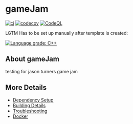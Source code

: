 # gameJam

[![ci](https://github.com/penn-penn/gameJam/actions/workflows/ci.yml/badge.svg)](https://github.com/penn-penn/gameJam/actions/workflows/ci.yml)
[![codecov](https://codecov.io/gh/penn-penn/gameJam/branch/main/graph/badge.svg)](https://codecov.io/gh/penn-penn/gameJam)
[![CodeQL](https://github.com/penn-penn/gameJam/actions/workflows/codeql-analysis.yml/badge.svg)](https://github.com/penn-penn/gameJam/actions/workflows/codeql-analysis.yml)

LGTM Has to be set up manually after template is created:

[![Language grade: C++](https://img.shields.io/lgtm/grade/cpp/github/penn-penn/gameJam)](https://lgtm.com/projects/g/penn-penn/gameJam/context:cpp)

## About gameJam
testing for jason turners game jam


## More Details

 * [Dependency Setup](README_dependencies.md)
 * [Building Details](README_building.md)
 * [Troubleshooting](README_troubleshooting.md)
 * [Docker](README_docker.md)
